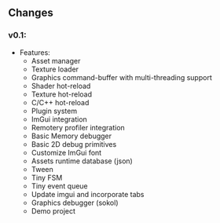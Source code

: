 ## Changes

### v0.1:
- Features:
    - Asset manager
    - Texture loader
    - Graphics command-buffer with multi-threading support
    - Shader hot-reload
    - Texture hot-reload
    - C/C++ hot-reload
    - Plugin system
    - ImGui integration
    - Remotery profiler integration
    - Basic Memory debugger
    - Basic 2D debug primitives
    - Customize ImGui font
    - Assets runtime database (json)
    - Tween
    - Tiny FSM
    - Tiny event queue
    - Update imgui and incorporate tabs
    - Graphics debugger (sokol)
    - Demo project


